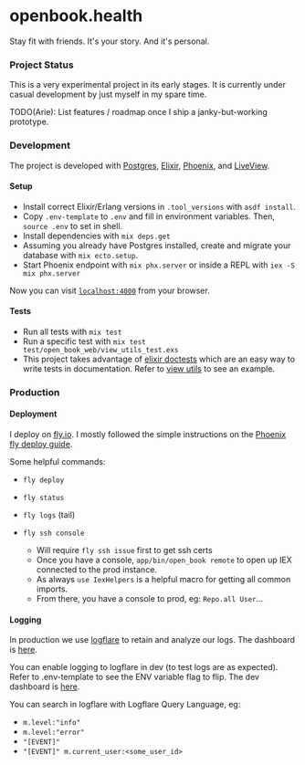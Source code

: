 # openbook.health

Stay fit with friends. It's your story. And it's personal.

### Project Status

This is a very experimental project in its early stages. It is currently under casual development by just myself in my
spare time.

TODO(Arie): List features / roadmap once I ship a janky-but-working prototype.

### Development

The project is developed with [Postgres](https://www.postgresql.org/), [Elixir](https://elixir-lang.org/),
[Phoenix](https://www.phoenixframework.org/), and
[LiveView](https://hexdocs.pm/phoenix_live_view/Phoenix.LiveView.html).

#### Setup

  * Install correct Elixir/Erlang versions in `.tool_versions` with `asdf install`.
  * Copy `.env-template` to `.env` and fill in environment variables. Then, `source .env` to set in shell.
  * Install dependencies with `mix deps.get`
  * Assuming you already have Postgres installed, create and migrate your database with `mix ecto.setup`.
  * Start Phoenix endpoint with `mix phx.server` or inside a REPL with `iex -S mix phx.server`

Now you can visit [`localhost:4000`](http://localhost:4000) from your browser.

#### Tests

 * Run all tests with `mix test`
 * Run a specific test with `mix test test/open_book_web/view_utils_test.exs`
 * This project takes advantage of
   [elixir doctests](https://elixir-lang.org/getting-started/mix-otp/docs-tests-and-with.html#doctests) which are an
   easy way to write tests in documentation. Refer to
   [view utils](https://github.com/amilner42/open_book/blob/main/lib/open_book_web/view_utils.ex) to see an example.

### Production

#### Deployment

I deploy on [fly.io](fly.io). I mostly followed the simple instructions on the
[Phoenix fly deploy guide](https://hexdocs.pm/phoenix/fly.html).

Some helpful commands:

 - `fly deploy`
 - `fly status`
 - `fly logs` (tail)

 - `fly ssh console`
   - Will require `fly ssh issue` first to get ssh certs
   - Once you have a console, `app/bin/open_book remote` to open up IEX connected to the prod instance.
   - As always `use IexHelpers` is a helpful macro for getting all common imports.
   - From there, you have a console to prod, eg: `Repo.all User`...

#### Logging

In production we use [logflare](logflare.app) to retain and analyze our logs. The dashboard is
[here](https://logflare.app/sources/25348).

You can enable logging to logflare in dev (to test logs are as expected). Refer to .env-template to see the ENV variable
flag to flip. The dev dashboard is [here](https://logflare.app/sources/25347).

You can search in logflare with Logflare Query Language, eg:

 * `m.level:"info"`
 * `m.level:"error"`
 * `"[EVENT]"`
 * `"[EVENT]" m.current_user:<some_user_id>`
